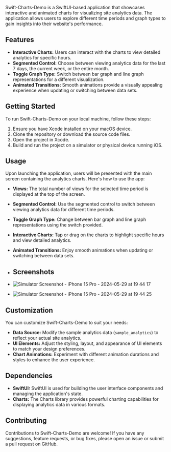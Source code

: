 Swift-Charts-Demo is a SwiftUI-based application that showcases interactive and animated charts for visualizing site analytics data. The application allows users to explore different time periods and graph types to gain insights into their website's performance.

## Features

- **Interactive Charts:** Users can interact with the charts to view detailed analytics for specific hours.
- **Segmented Control:** Choose between viewing analytics data for the last 7 days, the current week, or the entire month.
- **Toggle Graph Type:** Switch between bar graph and line graph representations for a different visualization.
- **Animated Transitions:** Smooth animations provide a visually appealing experience when updating or switching between data sets.

## Getting Started

To run Swift-Charts-Demo on your local machine, follow these steps:

1. Ensure you have Xcode installed on your macOS device.
2. Clone the repository or download the source code files.
3. Open the project in Xcode.
4. Build and run the project on a simulator or physical device running iOS.

## Usage

Upon launching the application, users will be presented with the main screen containing the analytics charts. Here's how to use the app:

- **Views:** The total number of views for the selected time period is displayed at the top of the screen.
- **Segmented Control:** Use the segmented control to switch between viewing analytics data for different time periods.
- **Toggle Graph Type:** Change between bar graph and line graph representations using the switch provided.
- **Interactive Charts:** Tap or drag on the charts to highlight specific hours and view detailed analytics.
- **Animated Transitions:** Enjoy smooth animations when updating or switching between data sets.

- ## Screenshots
- ![Simulator Screenshot - iPhone 15 Pro - 2024-05-29 at 19 44 17](https://github.com/05Waleed/Swift-Charts-Demo/assets/139551937/a1386fb5-c632-4a5b-80f7-a911c3db720d)
- ![Simulator Screenshot - iPhone 15 Pro - 2024-05-29 at 19 44 25](https://github.com/05Waleed/Swift-Charts-Demo/assets/139551937/973e82e7-656e-4e54-82f5-eea34514a7fe)

## Customization

You can customize Swift-Charts-Demo to suit your needs:

- **Data Source:** Modify the sample analytics data (`sample_analytics`) to reflect your actual site analytics.
- **UI Elements:** Adjust the styling, layout, and appearance of UI elements to match your design preferences.
- **Chart Animations:** Experiment with different animation durations and styles to enhance the user experience.

## Dependencies

- **SwiftUI:** SwiftUI is used for building the user interface components and managing the application's state.
- **Charts:** The Charts library provides powerful charting capabilities for displaying analytics data in various formats.

## Contributing

Contributions to Swift-Charts-Demo are welcome! If you have any suggestions, feature requests, or bug fixes, please open an issue or submit a pull request on GitHub.

